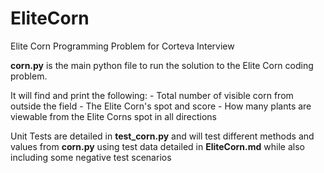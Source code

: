 # EliteCorn

Elite Corn Programming Problem for Corteva Interview

**corn.py** is the main python file to run the solution to the Elite Corn coding problem.

It will find and print the following:
    - Total number of visible corn from outside the field
    - The Elite Corn's spot and score
    - How many plants are viewable from the Elite Corns spot in all directions

Unit Tests are detailed in **test_corn.py** and will test different methods and values from **corn.py** using test data detailed in **EliteCorn.md** 
while also including some negative test scenarios

